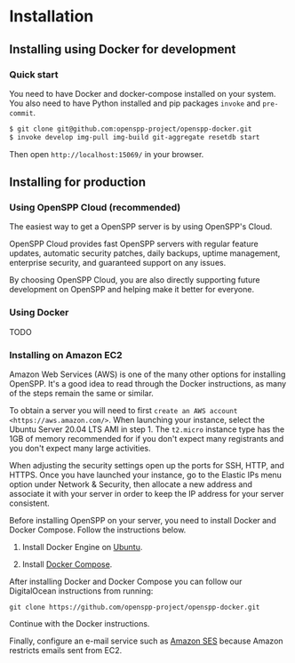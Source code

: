 # Installation

## Installing using Docker for development

### Quick start

You need to have Docker and docker-compose installed on your system. You also need to have Python installed
and pip packages `invoke` and `pre-commit`.

```bash
$ git clone git@github.com:openspp-project/openspp-docker.git
$ invoke develop img-pull img-build git-aggregate resetdb start
```

Then open `http://localhost:15069/` in your browser.

## Installing for production

### Using OpenSPP Cloud (recommended)

The easiest way to get a OpenSPP server is by using OpenSPP's Cloud.

OpenSPP Cloud provides fast OpenSPP servers with regular feature updates, automatic security patches, daily
backups, uptime management, enterprise security, and guaranteed support on any issues.

By choosing OpenSPP Cloud, you are also directly supporting future development on OpenSPP and helping make it
better for everyone.

### Using Docker

TODO

### Installing on Amazon EC2

Amazon Web Services (AWS) is one of the many other options for installing OpenSPP. It's a good idea to read
through the Docker instructions, as many of the steps remain the same or similar.

To obtain a server you will need to first `create an AWS account <https://aws.amazon.com/>`. When launching
your instance, select the Ubuntu Server 20.04 LTS AMI in step 1. The `t2.micro` instance type has the 1GB of
memory recommended for if you don't expect many registrants and you don't expect many large activities.

When adjusting the security settings open up the ports for SSH, HTTP, and HTTPS. Once you have launched your
instance, go to the Elastic IPs menu option under Network & Security, then allocate a new address and
associate it with your server in order to keep the IP address for your server consistent.

Before installing OpenSPP on your server, you need to install Docker and Docker Compose. Follow the
instructions below.

1. Install Docker Engine on [Ubuntu](https://docs.docker.com/engine/install/ubuntu/).

2. Install [Docker Compose](https://docs.docker.com/compose/install/).

After installing Docker and Docker Compose you can follow our DigitalOcean instructions from running:

`git clone https://github.com/openspp-project/openspp-docker.git`

Continue with the Docker instructions.

Finally, configure an e-mail service such as
[Amazon SES](https://docs.aws.amazon.com/ses/latest/DeveloperGuide/send-email-smtp.html) because Amazon
restricts emails sent from EC2.
